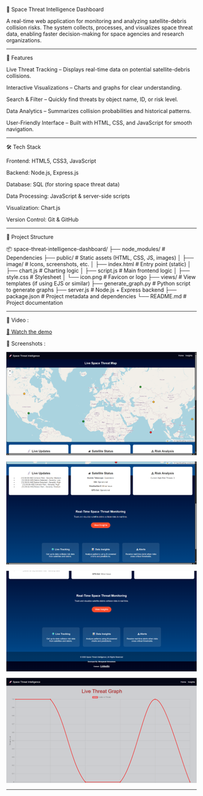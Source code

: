 🚀 Space Threat Intelligence Dashboard

A real-time web application for monitoring and analyzing satellite-debris collision risks.
The system collects, processes, and visualizes space threat data, enabling faster decision-making for space agencies and research organizations.


---

📌 Features

Live Threat Tracking – Displays real-time data on potential satellite-debris collisions.

Interactive Visualizations – Charts and graphs for clear understanding.

Search & Filter – Quickly find threats by object name, ID, or risk level.

Data Analytics – Summarizes collision probabilities and historical patterns.

User-Friendly Interface – Built with HTML, CSS, and JavaScript for smooth navigation.



---

🛠 Tech Stack

Frontend: HTML5, CSS3, JavaScript

Backend: Node.js, Express.js

Database: SQL (for storing space threat data)

Data Processing: JavaScript & server-side scripts

Visualization: Chart.js 

Version Control: Git & GitHub



---

📂 Project Structure

📦 space-threat-intelligence-dashboard/
├── node_modules/              # Dependencies
├── public/                    # Static assets (HTML, CSS, JS, images)
│   ├── image/                 # Icons, screenshots, etc.
│   ├── index.html             # Entry point (static)
│   ├── chart.js               # Charting logic
│   ├── script.js              # Main frontend logic
│   ├── style.css              # Stylesheet
│   └── icon.png               # Favicon or logo
├── views/                     # View templates (if using EJS or similar)
├── generate_graph.py          # Python script to generate graphs
├── server.js                  # Node.js + Express backend
├── package.json               # Project metadata and dependencies
└── README.md                  # Project documentation

---
📸 Video :

[🎥 Watch the demo](https://raw.githubusercontent.com/your-username/space-threat-intelligence-dashboard/main/public/video.mp4)


📸 Screenshots :

![alt text](<Screenshot 2025-08-16 003552-1.png>)

![alt text](<Screenshot 2025-08-16 003615.png>)

![alt text](<Screenshot 2025-08-16 003639.png>)

![alt text](<Screenshot 2025-08-16 003754.png>)

---
